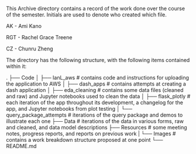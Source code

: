 This Archive directory contains a record of the work done over the course of the semester. Initials are used to denote who created which file.

AK - Ami Kano

RGT - Rachel Grace Treene

CZ - Chunru Zheng

The directory has the following structure, with the following items contained within it:

  .
  ├── Code
  │   ├── IanL_aws # contains code and instructions for uploading the application to AWS
  │   ├── dash_apps # contains attempts at creating a dash application
  │   ├── eda_cleaning # contains some data files (cleaned and raw) and Jupyter notebooks used to clean the data
  │   ├── flask_plotly # each iteration of the app throughout its development, a changelog for the app, and Jupyter notebooks from plot testing
  │   └── query_package_attempts # iterations of the query package and demos to illustrate each one
  ├── Data # iterations of the data in various forms, raw and cleaned, and data model descriptions
  ├── Resources # some meeting notes, progress reports, and reports on previous work
  |   └── Images # contains a work breakdown structure proposed at one point
  └── README.md
